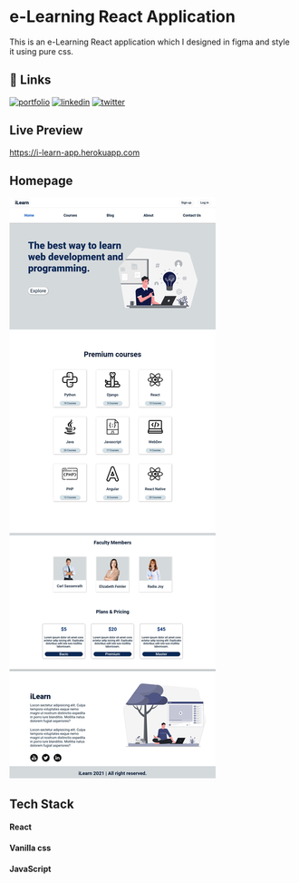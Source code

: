 
# e-Learning React Application

This is an e-Learning React application which I designed in figma and style it using pure css.


## 🔗 Links
[![portfolio](https://img.shields.io/badge/my_portfolio-000?style=for-the-badge&logo=ko-fi&logoColor=white)](hhttps://i-learn-app.herokuapp.com)
[![linkedin](https://img.shields.io/badge/linkedin-0A66C2?style=for-the-badge&logo=linkedin&logoColor=white)](https://www.linkedin.com/in/sailendrachettri/)
[![twitter](https://img.shields.io/badge/twitter-1DA1F2?style=for-the-badge&logo=twitter&logoColor=white)](https://twitter.com/sailendrchettri)

  
## Live Preview

https://i-learn-app.herokuapp.com

  
## Homepage

![App Screenshot](https://github.com/sailendrachettri/e-learning/blob/main/src/img/versions/i-learn%20app.png)
## Tech Stack

#### React 

#### Vanilla css

#### JavaScript

